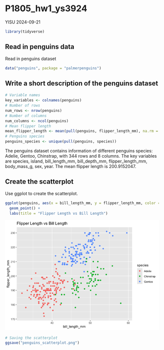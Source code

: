 P1805_hw1_ys3924
================
YISU
2024-09-21

``` r
library(tidyverse)
```

## Read in penguins data

Read in penguins dataset

``` r
data("penguins", package = "palmerpenguins")
```

## Write a short description of the penguins dataset

``` r
# Variable names
key_variables <- colnames(penguins)
# Number of rows
num_rows <- nrow(penguins)
# Number of columns
num_columns <- ncol(penguins)
# Mean flipper length
mean_flipper_length <- mean(pull(penguins, flipper_length_mm), na.rm = TRUE)
# Penguins species
penguins_species <- unique(pull(penguins, species))
```

The penguins dataset contains information of different penguins species:
Adelie, Gentoo, Chinstrap, with 344 rows and 8 columns. The key
variables are species, island, bill_length_mm, bill_depth_mm,
flipper_length_mm, body_mass_g, sex, year. The mean flipper length is
200.9152047.

## Create the scatterplot

Use ggplot to create the scatterplot.

``` r
ggplot(penguins, aes(x = bill_length_mm, y = flipper_length_mm, color = species)) +
  geom_point() +
  labs(title = "Flipper Length vs Bill Length")
```

![](p1805_hw1_ys3924_files/figure-gfm/unnamed-chunk-3-1.png)<!-- -->

``` r
# Saving the scatterplot
ggsave("penguins_scatterplot.png")
```
